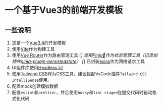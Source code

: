 # 一个基于Vue3的前端开发模板

## 一些说明

1. 这是一个[Vue3.4](https://cn.vuejs.org/)的开发模板
2. 使用[Vite](https://vitejs.cn/vite3-cn/)作为构建工具
3. 使用[Vue Router](https://router.vuejs.org/zh/)作为路由管理工具
[*] 使用[Pinia🍍](https://pinia.vuejs.org/zh/)作为状态管理工具（已添加插件[pinia-plugin-persistedstate](https://prazdevs.github.io/pinia-plugin-persistedstate/zh/)）
[*] 已封装[axios](https://axios-http.com/)作为网络请求工具
6. UI组件库使用[Headless UI](https://headlessui.com/v1)
7. 使用[Tailwind CSS](https://www.tailwindcss.cn/)作为CSS工具，建议搭配VsCode插件`Tailwind CSS IntelliSense`使用。
8. 配置mock创建模拟数据
9. 配置`eslint`和`prettier`，并且使用`husky`和`lint-staged`在提交代码时自动格式化代码


